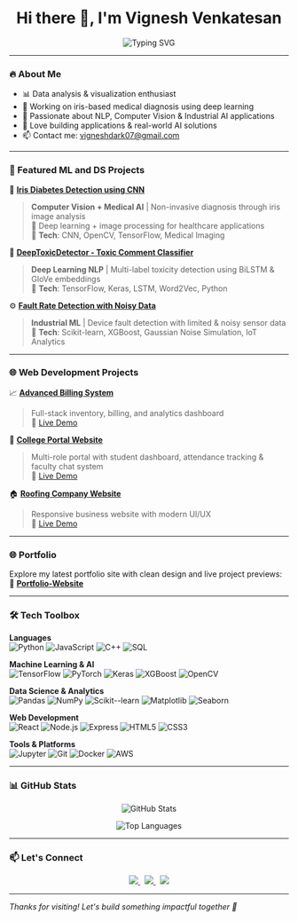 <h1 align="center">Hi there 👋, I'm Vignesh Venkatesan</h1>
<p align="center">
  <img src="https://readme-typing-svg.demolab.com?font=Fira+Code&pause=1000&color=00FFFF&center=true&vCenter=true&width=1000&lines=Data+Science+%7C+Web+Dev+%7C+ML+Enthusiast;Deep+Learning+%7C+NLP+%7C+Computer+Vision;Building+AI+Solutions+for+Real+World+Problems" alt="Typing SVG" />
</p>

---

### 🔥 About Me
- 📊 Data analysis & visualization enthusiast  
- 🧪 Working on iris-based medical diagnosis using deep learning  
- 🤖 Passionate about NLP, Computer Vision & Industrial AI applications
- 🤝 Love building applications & real-world AI solutions  
- 📫 Contact me: <a href="mailto:vigneshdark07@gmail.com" target="_blank">vigneshdark07@gmail.com</a>

---

### 🚀 Featured ML and DS Projects

🔬 <a href="https://github.com/vignshh7/Iris-Diabetes-Detection" target="_blank"><strong>Iris Diabetes Detection using CNN</strong></a>  
> **Computer Vision + Medical AI** | Non-invasive diagnosis through iris image analysis  
> 🎯 Deep learning + image processing for healthcare applications  
> 🔧 **Tech**: CNN, OpenCV, TensorFlow, Medical Imaging

🤖 <a href="https://github.com/vignshh7/Toxic-Comment-Classifier" target="_blank"><strong>DeepToxicDetector - Toxic Comment Classifier</strong></a>    
> **Deep Learning NLP** | Multi-label toxicity detection using BiLSTM & GloVe embeddings  
> 🔧 **Tech**: TensorFlow, Keras, LSTM, Word2Vec, Python

⚙️ <a href="https://github.com/vignshh7/Fault-Rate-Detection" target="_blank"><strong>Fault Rate Detection with Noisy Data</strong></a>  
> **Industrial ML** | Device fault detection with limited & noisy sensor data  
> 🔧 **Tech**: Scikit-learn, XGBoost, Gaussian Noise Simulation, IoT Analytics



---

### 🌐 Web Development Projects

📈 <a href="https://github.com/vignshh7/BillingSystem" target="_blank"><strong>Advanced Billing System</strong></a>  
> Full-stack inventory, billing, and analytics dashboard  
> 🔗 <a href="https://vignshh7.github.io/BillingSystem/" target="_blank">Live Demo</a>

🏫 <a href="https://github.com/vignshh7/CollegePortalWebsite" target="_blank"><strong>College Portal Website</strong></a>  
> Multi-role portal with student dashboard, attendance tracking & faculty chat system  
> 🔗 <a href="https://vignshh7.github.io/CollegePortalWebsite/" target="_blank">Live Demo</a>

🏠 <a href="https://github.com/vignshh7/Frontend-RoofingCompany" target="_blank"><strong>Roofing Company Website</strong></a>  
> Responsive business website with modern UI/UX  
> 🔗 <a href="https://vignshh7.github.io/Frontend-RoofingCompany/" target="_blank">Live Demo</a>

---

### 🌐 Portfolio
Explore my latest portfolio site with clean design and live project previews:  
🔗 <a href="https://vignshh7.github.io/Portfolio-Website/" target="_blank"><strong>Portfolio-Website</strong></a>

---

### 🛠️ Tech Toolbox

**Languages**  
![Python](https://img.shields.io/badge/-Python-3776AB?logo=python&logoColor=white)
![JavaScript](https://img.shields.io/badge/-JavaScript-F7DF1E?logo=javascript&logoColor=black)
![C++](https://img.shields.io/badge/-C++-00599C?logo=c%2B%2B&logoColor=white)
![SQL](https://img.shields.io/badge/-SQL-4479A1?logo=mysql&logoColor=white)

**Machine Learning & AI**  
![TensorFlow](https://img.shields.io/badge/-TensorFlow-FF6F00?logo=tensorflow&logoColor=white)
![PyTorch](https://img.shields.io/badge/-PyTorch-EE4C2C?logo=pytorch&logoColor=white)
![Keras](https://img.shields.io/badge/-Keras-D00000?logo=keras&logoColor=white)
![XGBoost](https://img.shields.io/badge/-XGBoost-1976D2?logo=xgboost&logoColor=white)
![OpenCV](https://img.shields.io/badge/-OpenCV-5C3EE8?logo=opencv&logoColor=white)

**Data Science & Analytics**  
![Pandas](https://img.shields.io/badge/-Pandas-150458?logo=pandas&logoColor=white)
![NumPy](https://img.shields.io/badge/-NumPy-013243?logo=numpy&logoColor=white)
![Scikit--learn](https://img.shields.io/badge/-Scikit--learn-F7931E?logo=scikit-learn&logoColor=white)
![Matplotlib](https://img.shields.io/badge/-Matplotlib-11557c?logo=matplotlib&logoColor=white)
![Seaborn](https://img.shields.io/badge/-Seaborn-4EAE4E?logo=seaborn&logoColor=white)

**Web Development**  
![React](https://img.shields.io/badge/-React-61DAFB?logo=react&logoColor=black)
![Node.js](https://img.shields.io/badge/-Node.js-339933?logo=node.js&logoColor=white)
![Express](https://img.shields.io/badge/-Express-000000?logo=express&logoColor=white)
![HTML5](https://img.shields.io/badge/-HTML5-E34F26?logo=html5&logoColor=white)
![CSS3](https://img.shields.io/badge/-CSS3-1572B6?logo=css3&logoColor=white)

**Tools & Platforms**  
![Jupyter](https://img.shields.io/badge/-Jupyter-F37626?logo=jupyter&logoColor=white)
![Git](https://img.shields.io/badge/-Git-F05032?logo=git&logoColor=white)
![Docker](https://img.shields.io/badge/-Docker-2496ED?logo=docker&logoColor=white)
![AWS](https://img.shields.io/badge/-AWS-232F3E?logo=amazon-aws&logoColor=white)

---

### 📊 GitHub Stats

<p align="center">
  <img src="https://github-readme-stats.vercel.app/api?username=vignshh7&show_icons=true&theme=tokyonight&hide_border=true" alt="GitHub Stats" />
</p>

<p align="center">
  <img src="https://github-readme-stats.vercel.app/api/top-langs/?username=vignshh7&layout=compact&theme=tokyonight&hide_border=true" alt="Top Languages" />
</p>

---


### 📫 Let's Connect

<p align="center">
  <a href="https://linkedin.com/in/vignshh" target="_blank">
    <img src="https://img.shields.io/badge/-LinkedIn-blue?style=for-the-badge&logo=linkedin&logoColor=white" />
  </a>
  &nbsp;
  <a href="mailto:vigneshdark07@gmail.com" target="_blank">
    <img src="https://img.shields.io/badge/-Email-D14836?style=for-the-badge&logo=gmail&logoColor=white" />
  </a>
  &nbsp;
  <a href="https://vignshh7.github.io/Portfolio-Website/" target="_blank">
    <img src="https://img.shields.io/badge/-Portfolio-000000?style=for-the-badge&logo=firefox&logoColor=white" />
  </a>
</p>

---



*Thanks for visiting! Let's build something impactful together 🚀*
